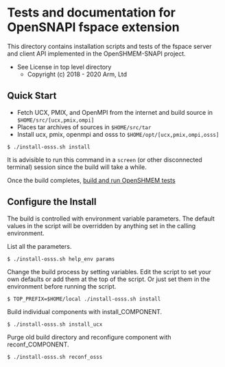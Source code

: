 # Tests and documentation for OpenSNAPI fspace extension

This directory contains installation scripts and tests of the fspace server and
client API implemented in the OpenSHMEM-SNAPI project.

* See License in top level directory
  * Copyright (c) 2018 - 2020 Arm, Ltd

## Quick Start

- Fetch UCX, PMIX, and OpenMPI from the internet and build source in `$HOME/src/[ucx,pmix,ompi]`
- Places tar archives of sources in `$HOME/src/tar`
- Install ucx, pmix, openmpi and osss to `$HOME/opt/[ucx,pmix,ompi,osss]`

```
$ ./install-osss.sh install
```

It is advisible to run this command in a `screen` (or other disconnected terminal)
session since the build will take a while.

Once the build completes, [build and run OpenSHMEM tests](./osss-testapp/README.md)

## Configure the Install

The build is controlled with environment variable parameters. The default values
in the script will be overridden by anything set in the calling environment.

List all the parameters.
```
$ ./install-osss.sh help_env params
```

Change the build process by setting variables. Edit the script to set your own
defaults or add them at the top of the script. Or just set them in the
environment before running the script.

```
$ TOP_PREFIX=$HOME/local ./install-osss.sh install
```

Build individual components with install_COMPONENT.

```
$ ./install-osss.sh install_ucx
```

Purge old build directory and reconfigure component with reconf_COMPONENT.

```
$ ./install-osss.sh reconf_osss
```


